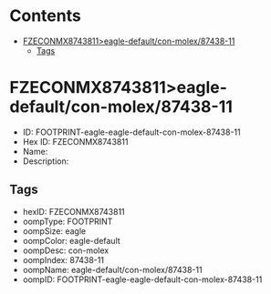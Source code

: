 



Contents
========

* [FZECONMX8743811>eagle-default/con-molex/87438-11](#fzeconmx8743811eagle-defaultcon-molex87438-11)
	* [Tags](#tags)

# FZECONMX8743811>eagle-default/con-molex/87438-11

- ID: FOOTPRINT-eagle-eagle-default-con-molex-87438-11
- Hex ID: FZECONMX8743811
- Name: 
- Description: 

## Tags

- hexID: FZECONMX8743811
- oompType: FOOTPRINT
- oompSize: eagle
- oompColor: eagle-default
- oompDesc: con-molex
- oompIndex: 87438-11
- oompName: eagle-default/con-molex/87438-11
- oompID: FOOTPRINT-eagle-eagle-default-con-molex-87438-11

